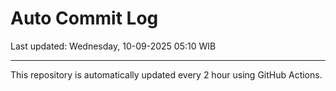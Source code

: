 # Auto Commit Log

Last updated: Wednesday, 10-09-2025 05:10 WIB

---

This repository is automatically updated every 2 hour using GitHub Actions.
